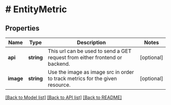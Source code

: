 # # EntityMetric

## Properties

Name | Type | Description | Notes
------------ | ------------- | ------------- | -------------
**api** | **string** | This url can be used to send a GET request from either frontend or backend. | [optional]
**image** | **string** | Use the image as image src in order to track metrics for the given resource. | [optional]

[[Back to Model list]](../../README.md#models) [[Back to API list]](../../README.md#endpoints) [[Back to README]](../../README.md)
